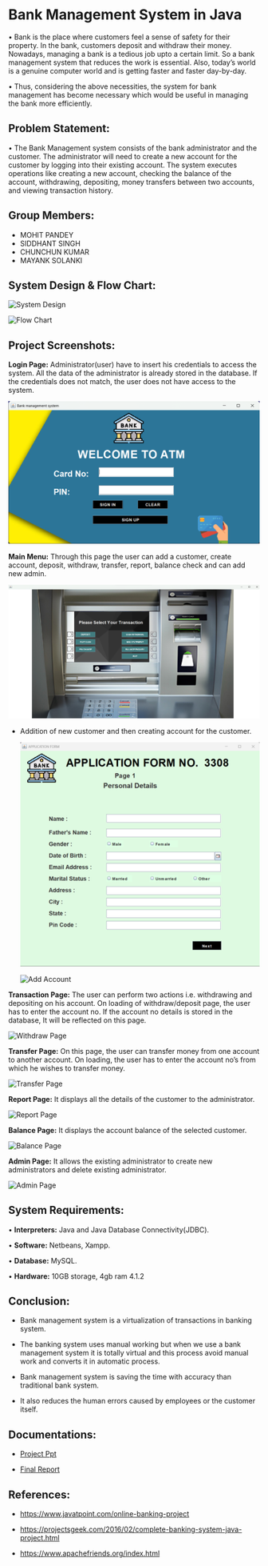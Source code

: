 # Bank Management System in Java

• Bank is the place where customers feel a sense of safety for their property.
In the bank, customers deposit and withdraw their money. Nowadays, managing a bank
is a tedious job upto a certain limit. So a bank management system that reduces
the work is essential. Also, today’s world is a genuine computer world and is
getting faster and faster day-by-day. 

• Thus, considering the above necessities, the system for bank management has
become necessary which would be useful in managing the bank more
efficiently.

## Problem Statement:
• The Bank Management system consists of the bank administrator and
the customer. The administrator will need to create a new account for
the customer by logging into their existing account. The system executes operations like creating a new account, checking
the balance of the account, withdrawing, depositing, money transfers
between two accounts, and viewing transaction history.

## Group Members:

 - MOHIT PANDEY
 - SIDDHANT SINGH
 - CHUNCHUN KUMAR
 - MAYANK SOLANKI

## System Design & Flow Chart:

![System Design](https://github.com/parthd06/Java-Bank_Management_System/blob/main/Extras/Screenshots/SystemDesign.png)

![Flow Chart](https://github.com/parthd06/Java-Bank_Management_System/blob/main/Extras/Screenshots/Flowchart.png)

## Project Screenshots:
**Login Page:**
Administrator(user) have to insert his credentials to access the system. All the
data of the administrator is already stored in the database. If the credentials does not match, the
user does not have access to the system. 

![Login Page](https://github.com/Mohitt-ppandey/Banking-Management-Sysytem/blob/master/Screenshot%202025-05-25%20090222.png?raw=true)

**Main Menu:** 
Through this page the user can add a customer, create account, deposit,
withdraw, transfer, report, balance check and can add new admin.

![Main Page](https://github.com/Mohitt-ppandey/Banking-Management-Sysytem/blob/master/Screenshot%202025-05-25%20090708.png?raw=true)

- Addition of new customer and then creating account for the customer.

  ![Add Customer](https://github.com/Mohitt-ppandey/Banking-Management-Sysytem/blob/master/Screenshot%202025-05-25%20090247.png?raw=true)

  ![Add Account](https://github.com/parthd06/Java-Bank_Management_System/blob/main/Extras/Screenshots/ss4.png)

**Transaction Page:** 
The user can perform two actions i.e. withdrawing and depositing on his
account. On loading of withdraw/deposit page, the user has to enter the account no. If the account no
details is stored in the database, It will be reflected on this page. 

![Withdraw Page](https://github.com/parthd06/Java-Bank_Management_System/blob/main/Extras/Screenshots/ss5.png)

**Transfer Page:**
On this page, the user can transfer money from one account to another account.
On loading, the user has to enter the account no’s from which he wishes to transfer money.

![Transfer Page](https://github.com/parthd06/Java-Bank_Management_System/blob/main/Extras/Screenshots/ss7.png)

**Report Page:** It displays all the details of the customer to the administrator.

![Report Page](https://github.com/parthd06/Java-Bank_Management_System/blob/main/Extras/Screenshots/ss8.png)

**Balance Page:** It displays the account balance of the selected customer.

![Balance Page](https://github.com/parthd06/Java-Bank_Management_System/blob/main/Extras/Screenshots/ss9.png)

**Admin Page:** 
It allows the existing administrator to create new administrators and delete existing
administrator.

![Admin Page](https://github.com/parthd06/Java-Bank_Management_System/blob/main/Extras/Screenshots/ss10.png)

## System Requirements:

• **Interpreters:** Java and Java Database Connectivity(JDBC).

• **Software:** Netbeans, Xampp.

• **Database:** MySQL.

• **Hardware:** 10GB storage, 4gb ram 4.1.2

## Conclusion:

- Bank management system is a virtualization of transactions in banking system. 

- The banking system uses manual working but when we use a bank management system it is totally virtual and this process avoid manual work and converts it in automatic process. 

- Bank management system is saving the time with accuracy than traditional bank system.

- It also reduces the human errors caused by employees or the customer itself.

## Documentations:

- [Project Ppt](https://github.com/parthd06/Java-Bank_Management_System/blob/main/Extras/Reports/PPT_SEITA_19.pptx)

- [Final Report](https://github.com/parthd06/Java-Bank_Management_System/blob/main/Extras/Reports/ProjectReport_SEITA_19.pdf)

## References:

- https://www.javatpoint.com/online-banking-project

- https://projectsgeek.com/2016/02/complete-banking-system-java-project.html

- https://www.apachefriends.org/index.html

